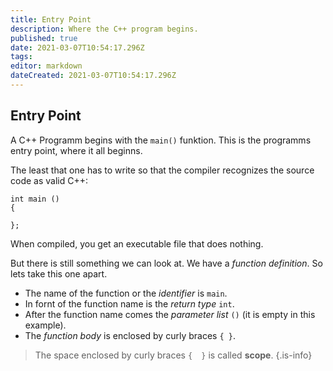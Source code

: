 ```yaml
---
title: Entry Point
description: Where the C++ program begins.
published: true
date: 2021-03-07T10:54:17.296Z
tags: 
editor: markdown
dateCreated: 2021-03-07T10:54:17.296Z
---
```


## Entry Point

A C++ Programm begins with the `main()` funktion. This is the programms entry point, where it all beginns.

The least that one has to write so that the compiler recognizes the source code as valid C++:
```
int main () 
{

};
```
When compiled, you get an executable file that does nothing.

But there is still something we can look at. We have a *function definition*. So lets take this one apart.

- The name of the function or the *identifier* is `main`. 
- In fornt of the function name is the *return type* `int`.
- After the function name comes the *parameter list* `()` (it is empty in this example).
- The *function body* is enclosed by curly braces `{ }`.


> The space enclosed by curly braces `{  }` is called **scope**.
{.is-info}
